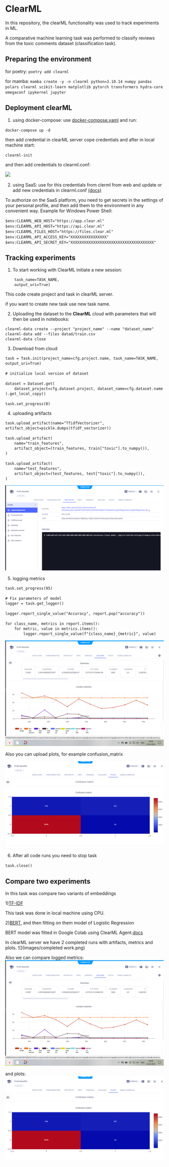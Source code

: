 # ClearML 

In this repository, the clearML functionality was used to track experiments in ML.

A comparative machine learning task was performed to classify reviews from the toxic comments dataset (classification task).

## Preparing the environment

for poetry: `poetry add clearml`

for mamba: `mamba create -y -n clearml python=3.10.14 numpy pandas polars clearml scikit-learn matplotlib pytorch transformers hydra-core omegaconf ipykernel jupyter`

## Deployment clearML

1) using docker-compose: use [docker-compose.yaml](clear_ml_infrastucture/docker-compose.yaml) and run:

 ```docker-compose up -d```

then add credential in clearML server cope credentials and after in local machine start:

`clearml-init` 

and then add credentials to clearml.conf:

![](images/clearml_init.png)

2) using SaaS: use for this credentials from clerml from web and update or add new credentials in clearml.conf  [(docs)](https://clear.ml/docs/latest/docs/configs/clearml_conf/)

To authorize on the SaaS platform, you need to get secrets in the settings of your personal profile, and then add them to the environment in any convenient way. Example for Windows Power Shell:

`$env:CLEARML_WEB_HOST="https://app.clear.ml"`\
`$env:CLEARML_API_HOST="https://api.clear.ml"`\
`$env:CLEARML_FILES_HOST="https://files.clear.ml"`\
`$env:CLEARML_API_ACCESS_KEY="XXXXXXXXXXXXXXXX"`\
`$env:CLEARML_API_SECRET_KEY="XXXXXXXXXXXXXXXXXXXXXXXXXXXXXXXXXXXXX"`




## Tracking experiments

1) To start working with ClearML initiate a new session:

```task = Task.init(project_name=projec_name, 
    task_name=TASK_NAME, 
    output_uri=True)
```
This code create project and task in clearML server.

if you want to create new task use new task name.


2) Uploading the dataset to the **ClearML** cloud with parameters that will then be used in notebooks:

```
clearml-data create --project "project_name" --name "dataset_name"
clearml-data add --files datad/train.csv
clearml-data close
```

3) Download from cloud 

```# initialize ClearML tracking
task = Task.init(project_name=cfg.project.name, task_name=TASK_NAME, output_uri=True)

# initialize local version of dataset

dataset = Dataset.get(
    dataset_project=cfg.dataset.project, dataset_name=cfg.dataset.name
).get_local_copy()

task.set_progress(0)
```
4) uploading artifacts

```# fixing artifacts
task.upload_artifact(name="TfidfVectorizer", artifact_object=pickle.dumps(tfidf_vectorizer))

task.upload_artifact(
    name="train_features",
    artifact_object=(train_features, train["toxic"].to_numpy()),
)

task.upload_artifact(
    name="test_features",
    artifact_object=(test_features, test["toxic"].to_numpy()),
)

```
![](images/artifacts.png)

5) logging metrics 

```# Fix progress in CLearML
task.set_progress(95)

# Fix parameters of model
logger = task.get_logger()   

logger.report_single_value("Accuracy", report.pop("accuracy"))

for class_name, metrics in report.items():
    for metric, value in metrics.items():
        logger.report_single_value(f"{class_name}_{metric}", value)
```

![](images/metrics.png)

Also you can upload plots, for example confusion_matrix

![](images/plots.png)

6) After all code runs you need to stop task

`task.close()`

## Compare two experiments

In this task was compare two variants of embeddings 

1)[TF-IDF](code/tf_idf_model.ipynb)

This task was done in local machine using CPU.

2)[BERT](code/BERT_in_Colab.ipynb), and then fitting on them model of Logistic Regression


BERT model was fitted in Google Colab using ClearML Agent.[docs](https://clear.ml/docs/latest/docs/guides/ide/google_colab/)



In clearML server we have 2 completed runs with artifacts, metrics and plots.
![](images/completed work.png)

Also we can compare logged metrics:
![](images/metrics.png)

and plots:
![](images/plots.png)